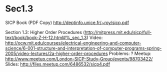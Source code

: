 Sec1.3
======
SICP Book (PDF Copy) http://deptinfo.unice.fr/~roy/sicp.pdf

Section 1.3: Higher Order Procedures (http://mitpress.mit.edu/sicp/full-text/book/book-Z-H-12.html#%_sec_1.3)
Video: http://ocw.mit.edu/courses/electrical-engineering-and-computer-science/6-001-structure-and-interpretation-of-computer-programs-spring-2005/video-lectures/2a-higher-order-procedures
Problems: ?
Meetup: http://www.meetup.com/London-SICP-Study-Group/events/98703422/
Slides: http://files.meetup.com/6486532/sicp4.pdf
